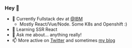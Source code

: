### Hey 👋

- :office: Currently Fullstack dev at [@IBM]( https://github.com/IBM)
  - Mostly React/Vue/Node. Some K8s and Openshift :) 
- 🌱 Learning SSR React
- 💬 Ask me about... anything really!
- 📫 More active on [Twitter](twitter.com/tomsherlocked) and sometimes [my blog](tomsherlock.info)
